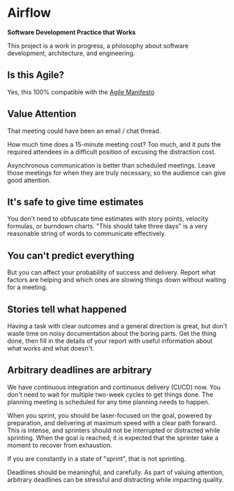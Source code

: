 # Airflow

**Software Development Practice that Works**

This project is a work in progress, a philosophy about software development, architecture, and engineering.

## Is this Agile?

Yes, this 100% compatible with the [Agile Manifesto](https://agilemanifesto.org/principles.html)

## Value Attention

That meeting could have been an email / chat thread.

How much time does a 15-minute meeting cost? Too much, and it puts the required attendees in a difficult position of excusing the distraction cost.

Asynchronous communication is better than scheduled meetings. Leave those meetings for when they are truly necessary, so the audience can give good attention.

## It's safe to give time estimates

You don't need to obfuscate time estimates with story points, velocity formulas, or burndown charts. "This should take three days" is a very reasonable string of words to communicate effectively.

## You can't predict everything

But you can affect your probability of success and delivery. Report what factors are helping and which ones are slowing things down without waiting for a meeting.

## Stories tell what happened

Having a task with clear outcomes and a general direction is great, but don't waste time on noisy documentation about the boring parts. Get the thing done, then fill in the details of your report with useful information about what works and what doesn't.

## Arbitrary deadlines are arbitrary

We have continuous integration and continuous delivery (CI/CD) now. You don't need to wait for multiple two-week cycles to get things done. The planning meeting is scheduled for any time planning needs to happen.

When you sprint, you should be laser-focused on the goal, powered by preparation, and delivering at maximum speed with a clear path forward. This is intense, and sprinters should not be interrupted or distracted while sprinting. When the goal is reached, it is expected that the sprinter take a moment to recover from exhaustion.

If you are constantly in a state of "sprint", that is not sprinting.

Deadlines should be meaningful, and carefully. As part of valuing attention, arbitrary deadlines can be stressful and distracting while impacting quality.
